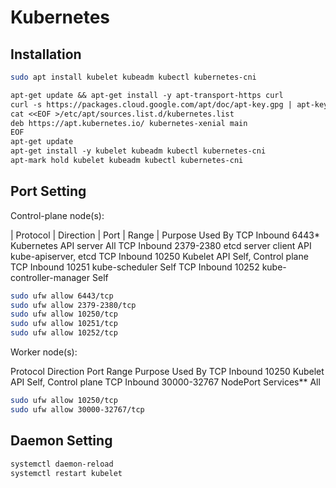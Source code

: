 # Kubernetes

## Installation

```sh
sudo apt install kubelet kubeadm kubectl kubernetes-cni
```

```txt
apt-get update && apt-get install -y apt-transport-https curl
curl -s https://packages.cloud.google.com/apt/doc/apt-key.gpg | apt-key add -
cat <<EOF >/etc/apt/sources.list.d/kubernetes.list
deb https://apt.kubernetes.io/ kubernetes-xenial main
EOF
apt-get update
apt-get install -y kubelet kubeadm kubectl kubernetes-cni
apt-mark hold kubelet kubeadm kubectl kubernetes-cni
```

## Port Setting

Control-plane node(s):

| Protocol | Direction | Port | Range | Purpose	Used By
TCP	Inbound	6443*	Kubernetes API server	All
TCP	Inbound	2379-2380	etcd server client API	kube-apiserver, etcd
TCP	Inbound	10250	Kubelet API	Self, Control plane
TCP	Inbound	10251	kube-scheduler	Self
TCP	Inbound	10252	kube-controller-manager	Self
```sh
sudo ufw allow 6443/tcp
sudo ufw allow 2379-2380/tcp
sudo ufw allow 10250/tcp
sudo ufw allow 10251/tcp
sudo ufw allow 10252/tcp
```

Worker node(s):

Protocol	Direction	Port Range	Purpose	Used By
TCP	Inbound	10250	Kubelet API	Self, Control plane
TCP	Inbound	30000-32767	NodePort Services**	All
```sh
sudo ufw allow 10250/tcp
sudo ufw allow 30000-32767/tcp
```

## Daemon Setting

```sh
systemctl daemon-reload
systemctl restart kubelet
```

